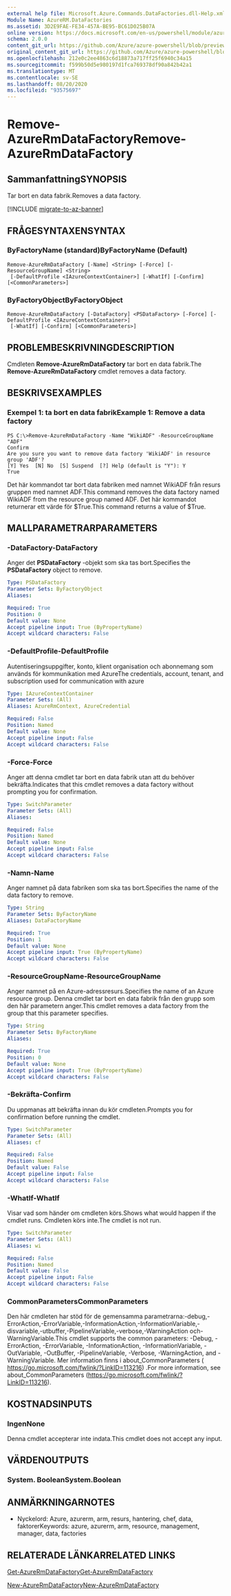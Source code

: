 ```yaml
---
external help file: Microsoft.Azure.Commands.DataFactories.dll-Help.xml
Module Name: AzureRM.DataFactories
ms.assetid: 3D2E9FAE-FE34-457A-BE95-BC61D025B07A
online version: https://docs.microsoft.com/en-us/powershell/module/azurerm.datafactories/remove-azurermdatafactory
schema: 2.0.0
content_git_url: https://github.com/Azure/azure-powershell/blob/preview/src/ResourceManager/DataFactories/Commands.DataFactories/help/Remove-AzureRmDataFactory.md
original_content_git_url: https://github.com/Azure/azure-powershell/blob/preview/src/ResourceManager/DataFactories/Commands.DataFactories/help/Remove-AzureRmDataFactory.md
ms.openlocfilehash: 212e0c2ee4863c6d18873a717ff25f6940c34a15
ms.sourcegitcommit: f599b50d5e980197d1fca769378df90a842b42a1
ms.translationtype: MT
ms.contentlocale: sv-SE
ms.lasthandoff: 08/20/2020
ms.locfileid: "93575697"
---
```

# <span data-ttu-id="d11f6-101">Remove-AzureRmDataFactory</span><span class="sxs-lookup"><span data-stu-id="d11f6-101">Remove-AzureRmDataFactory</span></span>

## <span data-ttu-id="d11f6-102">Sammanfattning</span><span class="sxs-lookup"><span data-stu-id="d11f6-102">SYNOPSIS</span></span>
<span data-ttu-id="d11f6-103">Tar bort en data fabrik.</span><span class="sxs-lookup"><span data-stu-id="d11f6-103">Removes a data factory.</span></span>

[!INCLUDE [migrate-to-az-banner](../../includes/migrate-to-az-banner.md)]

## <span data-ttu-id="d11f6-104">FRÅGESYNTAXEN</span><span class="sxs-lookup"><span data-stu-id="d11f6-104">SYNTAX</span></span>

### <span data-ttu-id="d11f6-105">ByFactoryName (standard)</span><span class="sxs-lookup"><span data-stu-id="d11f6-105">ByFactoryName (Default)</span></span>
```
Remove-AzureRmDataFactory [-Name] <String> [-Force] [-ResourceGroupName] <String>
 [-DefaultProfile <IAzureContextContainer>] [-WhatIf] [-Confirm] [<CommonParameters>]
```

### <span data-ttu-id="d11f6-106">ByFactoryObject</span><span class="sxs-lookup"><span data-stu-id="d11f6-106">ByFactoryObject</span></span>
```
Remove-AzureRmDataFactory [-DataFactory] <PSDataFactory> [-Force] [-DefaultProfile <IAzureContextContainer>]
 [-WhatIf] [-Confirm] [<CommonParameters>]
```

## <span data-ttu-id="d11f6-107">PROBLEMBESKRIVNING</span><span class="sxs-lookup"><span data-stu-id="d11f6-107">DESCRIPTION</span></span>
<span data-ttu-id="d11f6-108">Cmdleten **Remove-AzureRmDataFactory** tar bort en data fabrik.</span><span class="sxs-lookup"><span data-stu-id="d11f6-108">The **Remove-AzureRmDataFactory** cmdlet removes a data factory.</span></span>

## <span data-ttu-id="d11f6-109">BESKRIVS</span><span class="sxs-lookup"><span data-stu-id="d11f6-109">EXAMPLES</span></span>

### <span data-ttu-id="d11f6-110">Exempel 1: ta bort en data fabrik</span><span class="sxs-lookup"><span data-stu-id="d11f6-110">Example 1: Remove a data factory</span></span>
```
PS C:\>Remove-AzureRmDataFactory -Name "WikiADF" -ResourceGroupName "ADF"
Confirm
Are you sure you want to remove data factory 'WikiADF' in resource group 'ADF'? 
[Y] Yes  [N] No  [S] Suspend  [?] Help (default is "Y"): Y
True
```

<span data-ttu-id="d11f6-111">Det här kommandot tar bort data fabriken med namnet WikiADF från resurs gruppen med namnet ADF.</span><span class="sxs-lookup"><span data-stu-id="d11f6-111">This command removes the data factory named WikiADF from the resource group named ADF.</span></span>
<span data-ttu-id="d11f6-112">Det här kommandot returnerar ett värde för $True.</span><span class="sxs-lookup"><span data-stu-id="d11f6-112">This command returns a value of $True.</span></span>

## <span data-ttu-id="d11f6-113">MALLPARAMETRAR</span><span class="sxs-lookup"><span data-stu-id="d11f6-113">PARAMETERS</span></span>

### <span data-ttu-id="d11f6-114">-DataFactory</span><span class="sxs-lookup"><span data-stu-id="d11f6-114">-DataFactory</span></span>
<span data-ttu-id="d11f6-115">Anger det **PSDataFactory** -objekt som ska tas bort.</span><span class="sxs-lookup"><span data-stu-id="d11f6-115">Specifies the **PSDataFactory** object to remove.</span></span>

```yaml
Type: PSDataFactory
Parameter Sets: ByFactoryObject
Aliases: 

Required: True
Position: 0
Default value: None
Accept pipeline input: True (ByPropertyName)
Accept wildcard characters: False
```

### <span data-ttu-id="d11f6-116">-DefaultProfile</span><span class="sxs-lookup"><span data-stu-id="d11f6-116">-DefaultProfile</span></span>
<span data-ttu-id="d11f6-117">Autentiseringsuppgifter, konto, klient organisation och abonnemang som används för kommunikation med Azure</span><span class="sxs-lookup"><span data-stu-id="d11f6-117">The credentials, account, tenant, and subscription used for communication with azure</span></span>

```yaml
Type: IAzureContextContainer
Parameter Sets: (All)
Aliases: AzureRmContext, AzureCredential

Required: False
Position: Named
Default value: None
Accept pipeline input: False
Accept wildcard characters: False
```

### <span data-ttu-id="d11f6-118">-Force</span><span class="sxs-lookup"><span data-stu-id="d11f6-118">-Force</span></span>
<span data-ttu-id="d11f6-119">Anger att denna cmdlet tar bort en data fabrik utan att du behöver bekräfta.</span><span class="sxs-lookup"><span data-stu-id="d11f6-119">Indicates that this cmdlet removes a data factory without prompting you for confirmation.</span></span>

```yaml
Type: SwitchParameter
Parameter Sets: (All)
Aliases: 

Required: False
Position: Named
Default value: None
Accept pipeline input: False
Accept wildcard characters: False
```

### <span data-ttu-id="d11f6-120">-Namn</span><span class="sxs-lookup"><span data-stu-id="d11f6-120">-Name</span></span>
<span data-ttu-id="d11f6-121">Anger namnet på data fabriken som ska tas bort.</span><span class="sxs-lookup"><span data-stu-id="d11f6-121">Specifies the name of the data factory to remove.</span></span>

```yaml
Type: String
Parameter Sets: ByFactoryName
Aliases: DataFactoryName

Required: True
Position: 1
Default value: None
Accept pipeline input: True (ByPropertyName)
Accept wildcard characters: False
```

### <span data-ttu-id="d11f6-122">-ResourceGroupName</span><span class="sxs-lookup"><span data-stu-id="d11f6-122">-ResourceGroupName</span></span>
<span data-ttu-id="d11f6-123">Anger namnet på en Azure-adressresurs.</span><span class="sxs-lookup"><span data-stu-id="d11f6-123">Specifies the name of an Azure resource group.</span></span>
<span data-ttu-id="d11f6-124">Denna cmdlet tar bort en data fabrik från den grupp som den här parametern anger.</span><span class="sxs-lookup"><span data-stu-id="d11f6-124">This cmdlet removes a data factory from the group that this parameter specifies.</span></span>

```yaml
Type: String
Parameter Sets: ByFactoryName
Aliases: 

Required: True
Position: 0
Default value: None
Accept pipeline input: True (ByPropertyName)
Accept wildcard characters: False
```

### <span data-ttu-id="d11f6-125">-Bekräfta</span><span class="sxs-lookup"><span data-stu-id="d11f6-125">-Confirm</span></span>
<span data-ttu-id="d11f6-126">Du uppmanas att bekräfta innan du kör cmdleten.</span><span class="sxs-lookup"><span data-stu-id="d11f6-126">Prompts you for confirmation before running the cmdlet.</span></span>

```yaml
Type: SwitchParameter
Parameter Sets: (All)
Aliases: cf

Required: False
Position: Named
Default value: False
Accept pipeline input: False
Accept wildcard characters: False
```

### <span data-ttu-id="d11f6-127">-WhatIf</span><span class="sxs-lookup"><span data-stu-id="d11f6-127">-WhatIf</span></span>
<span data-ttu-id="d11f6-128">Visar vad som händer om cmdleten körs.</span><span class="sxs-lookup"><span data-stu-id="d11f6-128">Shows what would happen if the cmdlet runs.</span></span>
<span data-ttu-id="d11f6-129">Cmdleten körs inte.</span><span class="sxs-lookup"><span data-stu-id="d11f6-129">The cmdlet is not run.</span></span>

```yaml
Type: SwitchParameter
Parameter Sets: (All)
Aliases: wi

Required: False
Position: Named
Default value: False
Accept pipeline input: False
Accept wildcard characters: False
```

### <span data-ttu-id="d11f6-130">CommonParameters</span><span class="sxs-lookup"><span data-stu-id="d11f6-130">CommonParameters</span></span>
<span data-ttu-id="d11f6-131">Den här cmdleten har stöd för de gemensamma parametrarna:-debug,-ErrorAction,-ErrorVariable,-InformationAction,-InformationVariable,-disvariable,-utbuffer,-PipelineVariable,-verbose,-WarningAction och-WarningVariable.</span><span class="sxs-lookup"><span data-stu-id="d11f6-131">This cmdlet supports the common parameters: -Debug, -ErrorAction, -ErrorVariable, -InformationAction, -InformationVariable, -OutVariable, -OutBuffer, -PipelineVariable, -Verbose, -WarningAction, and -WarningVariable.</span></span> <span data-ttu-id="d11f6-132">Mer information finns i about_CommonParameters ( https://go.microsoft.com/fwlink/?LinkID=113216) .</span><span class="sxs-lookup"><span data-stu-id="d11f6-132">For more information, see about_CommonParameters (https://go.microsoft.com/fwlink/?LinkID=113216).</span></span>

## <span data-ttu-id="d11f6-133">KOSTNADS</span><span class="sxs-lookup"><span data-stu-id="d11f6-133">INPUTS</span></span>

### <span data-ttu-id="d11f6-134">Ingen</span><span class="sxs-lookup"><span data-stu-id="d11f6-134">None</span></span>
<span data-ttu-id="d11f6-135">Denna cmdlet accepterar inte indata.</span><span class="sxs-lookup"><span data-stu-id="d11f6-135">This cmdlet does not accept any input.</span></span>

## <span data-ttu-id="d11f6-136">VÄRDEN</span><span class="sxs-lookup"><span data-stu-id="d11f6-136">OUTPUTS</span></span>

### <span data-ttu-id="d11f6-137">System. Boolean</span><span class="sxs-lookup"><span data-stu-id="d11f6-137">System.Boolean</span></span>

## <span data-ttu-id="d11f6-138">ANMÄRKNINGAR</span><span class="sxs-lookup"><span data-stu-id="d11f6-138">NOTES</span></span>
* <span data-ttu-id="d11f6-139">Nyckelord: Azure, azurerm, arm, resurs, hantering, chef, data, faktorer</span><span class="sxs-lookup"><span data-stu-id="d11f6-139">Keywords: azure, azurerm, arm, resource, management, manager, data, factories</span></span>

## <span data-ttu-id="d11f6-140">RELATERADE LÄNKAR</span><span class="sxs-lookup"><span data-stu-id="d11f6-140">RELATED LINKS</span></span>

[<span data-ttu-id="d11f6-141">Get-AzureRmDataFactory</span><span class="sxs-lookup"><span data-stu-id="d11f6-141">Get-AzureRmDataFactory</span></span>](./Get-AzureRmDataFactory.md)

[<span data-ttu-id="d11f6-142">New-AzureRmDataFactory</span><span class="sxs-lookup"><span data-stu-id="d11f6-142">New-AzureRmDataFactory</span></span>](./New-AzureRmDataFactory.md)


